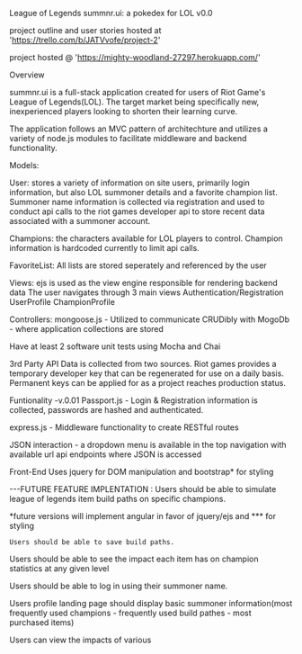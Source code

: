 League of Legends
summnr.ui: a pokedex for LOL
v0.0

project outline and user stories hosted at 'https://trello.com/b/JATVvofe/project-2'

project hosted @ 'https://mighty-woodland-27297.herokuapp.com/'



Overview

summnr.ui is a full-stack application created for users of Riot Game's League of Legends(LOL).
The target market being specifically new, inexperienced players looking to shorten their learning curve.

The application follows an MVC pattern of architechture and utilizes a variety of node.js modules to facilitate middleware and backend functionality.

Models:

User: stores a variety of information on site users, primarily login information, but also LOL summoner details and a favorite champion list. Summoner name information is collected via registration and used to conduct api calls to the riot games developer api to store recent data associated with a summoner account.

Champions: the characters available for LOL players to control. Champion information is hardcoded currently to limit api calls.

FavoriteList: All lists are stored seperately and referenced by the user


Views: 
ejs is used as the view engine responsible for rendering backend data
The user navigates through 3 main views
	Authentication/Registration
	UserProfile
	ChampionProfile


Controllers:
mongoose.js - Utilized to communicate CRUDibly with MogoDb - where application collections are stored

Have at least 2 software unit tests using Mocha and Chai

3rd Party API
Data is collected from two sources. Riot games provides a temporary developer key that can be regenerated for use on a daily basis. Permanent keys can be applied for as a project reaches production status.

Funtionality -v.0.01
Passport.js - Login & Registration information is collected, passwords are hashed and authenticated. 


express.js - Middleware functionality to create RESTful routes

JSON interaction - a dropdown menu is available in the top navigation with available url api endpoints where JSON is accessed


Front-End
Uses jquery for DOM manipulation and bootstrap* for styling 


---FUTURE FEATURE IMPLENTATION : Users should be able to simulate league of legends item build paths on specific champions.


*future versions will implement angular in favor of jquery/ejs and *** for styling

	Users should be able to save build paths.

Users should be able to see the impact each item has on champion statistics at any given level

Users should be able to log in using their summoner name.

Users profile landing page should display basic summoner information(most frequently used champions - frequently used build pathes - most purchased items)

Users can view the impacts of various 
